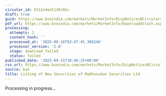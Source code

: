 ```yaml
---
circular_id: b512e4ed1130c6bc
draft: true
guid: https://www.bseindia.com/markets/MarketInfo/DispNoticesNCirculars.aspx?Noticeid={1F994DD6-D2E4-408C-AAC9-DED4BE24F1D5}&noticeno=20250915-20&dt=09/15/2025&icount=20&totcount=81&flag=0
pdf_url: https://www.bseindia.com/markets/MarketInfo/DownloadAttach.aspx?id=20250915-20&attachedId=
processing:
  attempts: 1
  content_hash: ''
  processed_at: '2025-09-16T03:47:45.386246'
  processor_version: '2.0'
  stage: download_failed
  status: failed
published_date: '2025-09-15T10:46:25+00:00'
rss_url: https://www.bseindia.com/markets/MarketInfo/DispNoticesNCirculars.aspx?Noticeid={1F994DD6-D2E4-408C-AAC9-DED4BE24F1D5}&noticeno=20250915-20&dt=09/15/2025&icount=20&totcount=81&flag=0
source: bse
title: Listing of New Securities of Madhusudan Securities Ltd
---
```


Processing in progress...